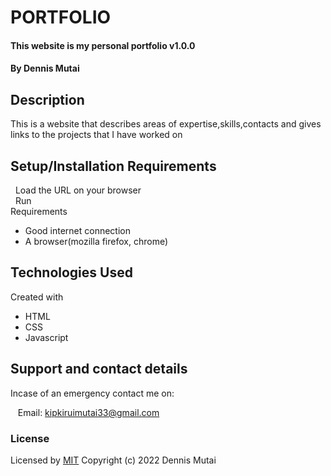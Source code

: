 # PORTFOLIO
#### This website is my personal portfolio v1.0.0
#### By Dennis Mutai
## Description
This is a website that describes areas of expertise,skills,contacts and gives links to the projects that I have worked on
## Setup/Installation Requirements
&nbsp;&nbsp;Load the URL on your browser <br />
&nbsp;&nbsp;Run<br />
Requirements <br />
* Good internet connection
* A browser(mozilla firefox, chrome)
## Technologies Used
Created with
* HTML
* CSS
* Javascript

## Support and contact details
Incase of an emergency contact me on: <br />
<!-- &nbsp;&nbsp;&nbsp;Phone Number: +254784921791 <br /> -->
&nbsp;&nbsp;&nbsp;Email: kipkiruimutai33@gmail.com
### License
Licensed by [MIT](https://choosealicense.com/licenses/mit)
Copyright (c) 2022 Dennis Mutai

